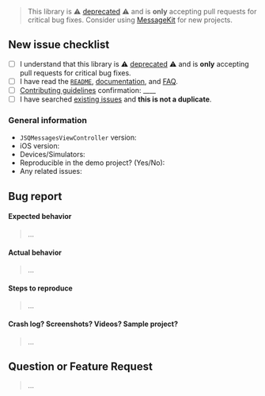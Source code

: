 > This library is ⚠️ [deprecated](https://www.jessesquires.com/blog/officially-deprecating-jsqmessagesviewcontroller/) ⚠️ and is **only** accepting pull requests for critical bug fixes. Consider using [MessageKit](https://github.com/MessageKit/MessageKit) for new projects. 


## New issue checklist
<!-- Before submitting this issue, make sure you have done the following -->

- [ ] I understand that this library is ⚠️ [deprecated](https://www.jessesquires.com/blog/officially-deprecating-jsqmessagesviewcontroller/) ⚠️ and is **only** accepting pull requests for critical bug fixes.
- [ ] I have read the [`README`](https://github.com/jessesquires/JSQMessagesViewController/blob/develop/README.md), [documentation](http://cocoadocs.org/docsets/JSQMessagesViewController/), and [FAQ](https://github.com/jessesquires/JSQMessagesViewController/blob/develop/Documentation/faq.md).
- [ ] [Contributing guidelines](https://github.com/jessesquires/JSQMessagesViewController/blob/develop/.github/CONTRIBUTING.md) confirmation: ____
- [ ] I have searched [existing issues](https://github.com/jessesquires/JSQMessagesViewController/issues?q=is%3Aissue+sort%3Acreated-desc) and **this is not a duplicate**.

### General information

- `JSQMessagesViewController` version:
- iOS version:
- Devices/Simulators:
- Reproducible in the demo project? (Yes/No): 
- Any related issues:

## Bug report

#### Expected behavior

> ...

#### Actual behavior

> ...

#### Steps to reproduce

> ...

#### Crash log? Screenshots? Videos? Sample project?

>...

## Question or Feature Request

> ...
